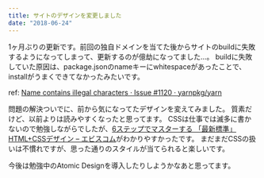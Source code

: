```yaml
---
title: サイトのデザインを変更しました
date: "2018-06-24"
---
```


1ヶ月ぶりの更新です。前回の独自ドメインを当てた後からサイトのbuildに失敗するようになってしまって、更新するのが億劫になってました...。
buildに失敗していた原因は、package.jsonのnameキーにwhitespaceがあったことで、installがうまくできてなかったみたいです。

ref: [Name contains illegal characters · Issue #1120 · yarnpkg/yarn](https://github.com/yarnpkg/yarn/issues/1120)

問題の解決ついでに、前から気になってたデザインを変えてみました。
質素だけど、以前よりは読みやすくなったと思ってます。
CSSは仕事では滅多に書かないので勉強しながらでしたが、[6ステップでマスターする 「最新標準」HTML+CSSデザイン – エビスコム](https://ebisu.com/html-css-design/)がわかりやすかったです。
まだまだCSSの扱いは不慣れですが、思った通りのスタイルが当てられると楽しいです。

今後は勉強中のAtomic Designを導入したりしようかなあと思ってます。
